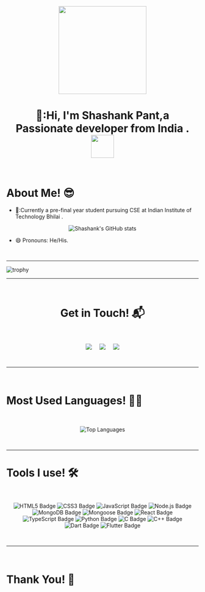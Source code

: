 <p align="center">
  <img src="https://miro.medium.com/max/2048/1*OohqW5DGh9CQS4hLY5FXzA.png" height="230"/>
  <h1 align="center"> 🏫:Hi, I'm Shashank Pant,a  Passionate developer from India .<a><img src="./images/wave.gif" width="60px"/></h1>
</p>
<br>
<h1>About Me! 😎</h1>


- 🏫:Currently a pre-final year student pursuing CSE at Indian Institute of Technology Bhilai .


<p align="center">
  <img src="https://github-readme-stats.vercel.app/api?username=shashankpantiitbhilai&show_icons=true&theme=blue-green&align=center&rank_icon=github" alt="Shashank's GitHub stats">
</p>

- 😄  Pronouns: He/His.
<br>
<hr>

![trophy](https://github-profile-trophy.vercel.app/?username=shashankpantiitbhilai&theme=juicyfresh&column=9)
<hr>

<br>

<h1 align="center">Get in Touch! 📬</h1>
<br>
<p align="center">
<a href="https://www.linkedin.com/in/shashankpant12/" target="blank"><img align="center" src="https://img.shields.io/badge/Shashank Pant-0077B5?style=for-the-badge&logo=linkedin&logoColor=white" /></a> &nbsp;&nbsp;&nbsp;  <a href="shashankp@iitbhilai.ac.in" target="blank"><img align="center" src="https://img.shields.io/badge/shashankp@iitbhilai.ac.in-D14836?style=for-the-badge&logo=gmail&logoColor=white" /></a>    &nbsp;&nbsp;&nbsp;       <a href="https://www.github.com/shashankpantiitbhilai" target="blank"><img align="center" src="https://img.shields.io/badge/Shashank-100000?style=for-the-badge&logo=github&logoColor=white"/></a>
</p>
  
<br>
<hr>
<br>
<p align="center">
  <h1>Most Used Languages! 🤸‍♂</h1>
</p>
<br>

<p align="center">
  <img src="https://github-readme-stats.vercel.app/api/top-langs/?username=shashankpantiitbhilai&layout=compact" alt="Top Languages">
</p>
<br>

<hr>
<h1>Tools I use! 🛠️</h1>
<Br>
<p align="center">
  <img src="https://img.shields.io/badge/HTML5-E34F26.svg?&style=for-the-badge&logo=html5&logoColor=white" alt="HTML5 Badge">
  <img src="https://img.shields.io/badge/CSS3-1572B6.svg?&style=for-the-badge&logo=css3&logoColor=white" alt="CSS3 Badge">
  <img src="https://img.shields.io/badge/JavaScript-F7DF1E.svg?&style=for-the-badge&logo=javascript&logoColor=black" alt="JavaScript Badge">
  <img src="https://img.shields.io/badge/Node.js-339933.svg?&style=for-the-badge&logo=node.js&logoColor=white" alt="Node.js Badge">
  <img src="https://img.shields.io/badge/MongoDB-47A248.svg?&style=for-the-badge&logo=mongodb&logoColor=white" alt="MongoDB Badge">
  <img src="https://img.shields.io/badge/Mongoose-880000.svg?&style=for-the-badge&logo=mongoose&logoColor=white" alt="Mongoose Badge">
  <img src="https://img.shields.io/badge/React-61DAFB.svg?&style=for-the-badge&logo=react&logoColor=white" alt="React Badge">
  <img src="https://img.shields.io/badge/TypeScript-3178C6.svg?&style=for-the-badge&logo=typescript&logoColor=white" alt="TypeScript Badge">
  <img src="https://img.shields.io/badge/Python-3776AB.svg?&style=for-the-badge&logo=python&logoColor=white" alt="Python Badge">
  <img src="https://img.shields.io/badge/C-A8B9CC.svg?&style=for-the-badge&logo=c&logoColor=white" alt="C Badge">
  <img src="https://img.shields.io/badge/C++-00599C.svg?&style=for-the-badge&logo=cplusplus&logoColor=white" alt="C++ Badge">
  <img src="https://img.shields.io/badge/Dart-0175C2.svg?&style=for-the-badge&logo=dart&logoColor=white" alt="Dart Badge">
  <img src="https://img.shields.io/badge/Flutter-02569B.svg?&style=for-the-badge&logo=flutter&logoColor=white" alt="Flutter Badge">
</p>

  

<Br>
<hr>

<br>
<h1>Thank You! 🤵 </h1>
  

